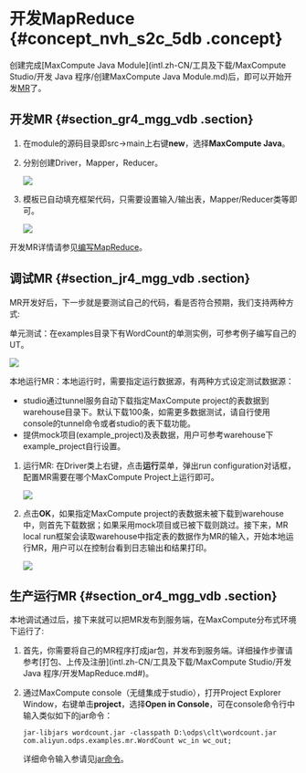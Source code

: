 # 开发MapReduce {#concept_nvh_s2c_5db .concept}

创建完成[MaxCompute Java Module](intl.zh-CN/工具及下载/MaxCompute Studio/开发 Java 程序/创建MaxCompute Java Module.md)后，即可以开始开发[MR](../../../../intl.zh-CN/用户指南/MapReduce/概要/MapReduce概述.md)了。

## 开发MR {#section_gr4_mgg_vdb .section}

1.  在module的源码目录即src-\>main上右键**new**，选择**MaxCompute Java**。
2.  分别创建Driver，Mapper，Reducer。

    ![](http://static-aliyun-doc.oss-cn-hangzhou.aliyuncs.com/assets/img/12131/15444310201997_zh-CN.png)

3.  模板已自动填充框架代码，只需要设置输入/输出表，Mapper/Reducer类等即可。

    ![](http://static-aliyun-doc.oss-cn-hangzhou.aliyuncs.com/assets/img/12131/15444310201998_zh-CN.png)


开发MR详情请参见[编写MapReduce](../../../../intl.zh-CN/快速入门/编写MapReduce.md#)。

## 调试MR {#section_jr4_mgg_vdb .section}

MR开发好后，下一步就是要测试自己的代码，看是否符合预期，我们支持两种方式:

单元测试：在examples目录下有WordCount的单测实例，可参考例子编写自己的UT。

![](http://static-aliyun-doc.oss-cn-hangzhou.aliyuncs.com/assets/img/12131/15444310201999_zh-CN.png)

本地运行MR：本地运行时，需要指定运行数据源，有两种方式设定测试数据源：

-   studio通过tunnel服务自动下载指定MaxCompute project的表数据到warehouse目录下。默认下载100条，如需更多数据测试，请自行使用console的tunnel命令或者studio的表下载功能。
-   提供mock项目\(example\_project\)及表数据，用户可参考warehouse下example\_project自行设置。

1.  运行MR: 在Driver类上右键，点击**运行**菜单，弹出run configuration对话框，配置MR需要在哪个MaxCompute Project上运行即可。

    ![](http://static-aliyun-doc.oss-cn-hangzhou.aliyuncs.com/assets/img/12131/15444310202001_zh-CN.png)

2.  点击**OK**，如果指定MaxCompute project的表数据未被下载到warehouse中，则首先下载数据；如果采用mock项目或已被下载则跳过。接下来，MR local run框架会读取warehouse中指定表的数据作为MR的输入，开始本地运行MR，用户可以在控制台看到日志输出和结果打印。

    ![](http://static-aliyun-doc.oss-cn-hangzhou.aliyuncs.com/assets/img/12131/15444310202002_zh-CN.png)


## 生产运行MR {#section_or4_mgg_vdb .section}

本地调试通过后，接下来就可以把MR发布到服务端，在MaxCompute分布式环境下运行了:

1.  首先，你需要将自己的MR程序打成jar包，并发布到服务端。详细操作步骤请参考[打包、上传及注册](intl.zh-CN/工具及下载/MaxCompute Studio/开发 Java 程序/开发MapReduce.md#)。
2.  通过MaxCompute console（无缝集成于studio），打开Project Explorer Window，右键单击**project**，选择**Open in Console**，可在console命令行中输入类似如下的jar命令：

    ```
    jar-libjars wordcount.jar -classpath D:\odps\clt\wordcount.jar com.aliyun.odps.examples.mr.WordCount wc_in wc_out;
    ```

    详细命令输入参请见[jar命令](../../../../intl.zh-CN/用户指南/MapReduce/功能介绍/作业提交.md)。


